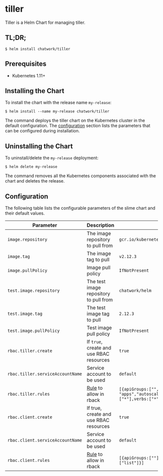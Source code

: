 # tiller

Tiller is a Helm Chart for managing tiller.

## TL;DR;

```
$ helm install chatwork/tiller
```

## Prerequisites

* Kubernetes 1.11+

## Installing the Chart


To install the chart with the release name `my-release`:

```
$ helm install --name my-release chatwork/tiller
```

The command deploys the tiller chart on the Kubernetes cluster in the default configuration. The [configuration](https://github.com/chatwork/charts/tree/master/tiller#configuration) section lists the parameters that can be configured during installation.

## Uninstalling the Chart

To uninstall/delete the `my-release` deployment:

```
$ helm delete my-release
```

The command removes all the Kubernetes components associated with the chart and deletes the release.

## Configuration

The following table lists the configurable parameters of the slime chart and their default values.

|  Parameter | Description | Default |
| --- | --- | --- |
|  `image.repository` | The image repository to pull from | `gcr.io/kubernetes-helm/tiller` |
|  `image.tag` | 	The image tag to pull | `v2.12.3` |
|  `image.pullPolicy` | Image pull policy | `IfNotPresent` |
|  `test.image.repository` | The test image repository to pull from | `chatwork/helm` |
|  `test.image.tag` | The test image tag to pull | `2.12.3` |
|  `test.image.pullPolicy` | Test image pull policy | `IfNotPresent` |
|  `rbac.tiller.create` |  If `true`, create and use RBAC resources | `true` |
|  `rbac.tiller.serviceAccountName` | Service account to be used | `default` |
|  `rbac.tiller.rules` | [Rule](https://kubernetes.io/docs/reference/generated/kubernetes-api/v1.11/#policyrule-v1-rbac-authorization-k8s-io) to allow in rback | `[{apiGroups:["","batch","extensions"      - "apps","autoscaling","rbac.authorization.k8s.io","scheduling.k8s.io","storage.k8s.io","policy"],resources:["*"],verbs:["*"]}]` |
|  `rbac.client.create` | If true, create and use RBAC resources | `true` |
|  `rbac.client.serviceAccountName` | Service account to be used | `default` |
|  `rbac.client.rules` | [Rule](https://kubernetes.io/docs/reference/generated/kubernetes-api/v1.11/#policyrule-v1-rbac-authorization-k8s-io) to allow in rback | `[{apiGroups:[""],resources:["pods/portforward"],verbs:["create"],{apiGroups:[""],resources:["pods"],verbs:["list"]}]` |
